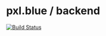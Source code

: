 # pxl.blue / backend

[![Build Status](https://drone.pxl.blue/api/badges/pxlblue/backend/status.svg)](https://drone.pxl.blue/pxlblue/backend)
